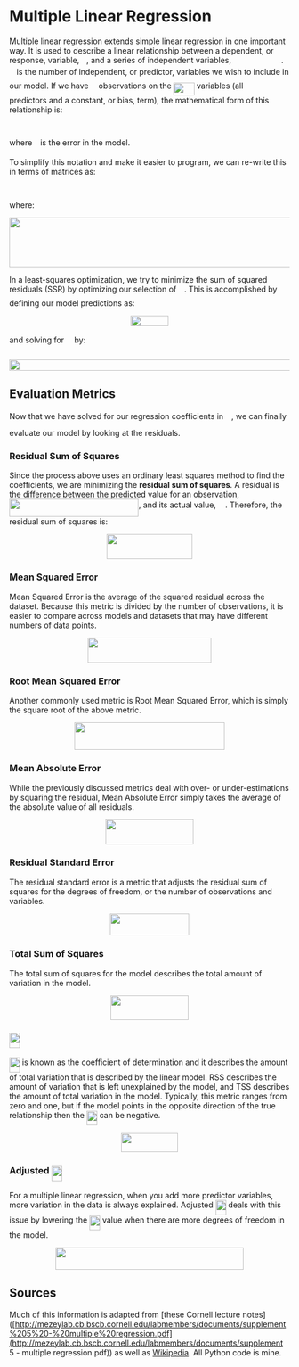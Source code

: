 # Multiple Linear Regression

Multiple linear regression extends simple linear regression in one important way. It is used to describe a linear relationship between a dependent, or response, variable, <img src="/multiple_linear_regression/tex/deceeaf6940a8c7a5a02373728002b0f.svg?invert_in_darkmode&sanitize=true" align=middle width=8.649225749999989pt height=14.15524440000002pt/>, and a series of independent variables, <img src="/multiple_linear_regression/tex/d7a31b451b4a0fbe537a3769cd982ce8.svg?invert_in_darkmode&sanitize=true" align=middle width=85.81623434999999pt height=14.15524440000002pt/>. <img src="/multiple_linear_regression/tex/63bb9849783d01d91403bc9a5fea12a2.svg?invert_in_darkmode&sanitize=true" align=middle width=9.075367949999992pt height=22.831056599999986pt/> is the number of independent, or predictor, variables we wish to include in our model. If we have <img src="/multiple_linear_regression/tex/55a049b8f161ae7cfeb0197d75aff967.svg?invert_in_darkmode&sanitize=true" align=middle width=9.86687624999999pt height=14.15524440000002pt/> observations on the <img src="/multiple_linear_regression/tex/6b44835ef9c9df90c1ab13fe002f5bf9.svg?invert_in_darkmode&sanitize=true" align=middle width=37.38576269999999pt height=22.831056599999986pt/> variables (all <img src="/multiple_linear_regression/tex/63bb9849783d01d91403bc9a5fea12a2.svg?invert_in_darkmode&sanitize=true" align=middle width=9.075367949999992pt height=22.831056599999986pt/> predictors and a constant, or bias, term), the mathematical form of this relationship is:

<p align="center"><img src="/multiple_linear_regression/tex/0b6076c5abd2841ddecdca7a841ac144.svg?invert_in_darkmode&sanitize=true" align=middle width=388.39235325pt height=14.611878599999999pt/></p>

where <img src="/multiple_linear_regression/tex/7ccca27b5ccc533a2dd72dc6fa28ed84.svg?invert_in_darkmode&sanitize=true" align=middle width=6.672392099999992pt height=14.15524440000002pt/> is the error in the model.

To simplify this notation and make it easier to program, we can re-write this in terms of matrices as:

<p align="center"><img src="/multiple_linear_regression/tex/80781d4d815cdeee671e61d20352f026.svg?invert_in_darkmode&sanitize=true" align=middle width=95.25057795pt height=14.611878599999999pt/></p>

where:

<p align="center"><img src="/multiple_linear_regression/tex/c3154972326b3e581fa63bd2759c157b.svg?invert_in_darkmode&sanitize=true" align=middle width=560.8353745499999pt height=88.76800184999999pt/></p>

In a least-squares optimization, we try to minimize the sum of squared residuals (SSR) by optimizing our selection of <img src="/multiple_linear_regression/tex/885c729678a69db7f085b75c99d92ae2.svg?invert_in_darkmode&sanitize=true" align=middle width=10.16555099999999pt height=22.831056599999986pt/>. This is accomplished by defining our model predictions as:

<p align="center"><img src="/multiple_linear_regression/tex/96e54dbe17640f2cd935fbe6e9ca8852.svg?invert_in_darkmode&sanitize=true" align=middle width=68.8837446pt height=18.9497979pt/></p>

and solving for <img src="/multiple_linear_regression/tex/2012e6a4e80d4d65bda472f3676c43ec.svg?invert_in_darkmode&sanitize=true" align=middle width=10.562281949999988pt height=31.50689519999998pt/> by:

<p align="center"><img src="/multiple_linear_regression/tex/426e28715c4e82b130c4f1b6d169db10.svg?invert_in_darkmode&sanitize=true" align=middle width=583.7102155499999pt height=19.8630366pt/></p>

## Evaluation Metrics

Now that we have solved for our regression coefficients in <img src="/multiple_linear_regression/tex/2012e6a4e80d4d65bda472f3676c43ec.svg?invert_in_darkmode&sanitize=true" align=middle width=10.562281949999988pt height=31.50689519999998pt/>, we can finally evaluate our model by looking at the residuals. 

### Residual Sum of Squares

Since the process above uses an ordinary least squares method to find the coefficients, we are minimizing the **residual sum of squares**. A residual is the difference between the predicted value for an observation, <img src="/multiple_linear_regression/tex/bf3f720ea03933ebb03cf8b4665d42c9.svg?invert_in_darkmode&sanitize=true" align=middle width=232.44748890000002pt height=31.50689519999998pt/>, and its actual value, <img src="/multiple_linear_regression/tex/2b442e3e088d1b744730822d18e7aa21.svg?invert_in_darkmode&sanitize=true" align=middle width=12.710331149999991pt height=14.15524440000002pt/>. Therefore, the residual sum of squares is:
<p align="center"><img src="/multiple_linear_regression/tex/376cdb4f1bdb3489d1004cb4819be450.svg?invert_in_darkmode&sanitize=true" align=middle width=153.3883857pt height=44.89738935pt/></p>

### Mean Squared Error

Mean Squared Error is the average of the squared residual across the dataset. Because this metric is divided by the number of observations, it is easier to compare across models and datasets that may have different numbers of data points.
<p align="center"><img src="/multiple_linear_regression/tex/7e73ddacccaee03390374359a0711774.svg?invert_in_darkmode&sanitize=true" align=middle width=221.9126976pt height=44.89738935pt/></p>


### Root Mean Squared Error

Another commonly used metric is Root Mean Squared Error, which is simply the square root of the above metric. 
<p align="center"><img src="/multiple_linear_regression/tex/984002df30ffafe0563991faa44204a8.svg?invert_in_darkmode&sanitize=true" align=middle width=270.3179424pt height=49.315569599999996pt/></p>


### Mean Absolute Error

While the previously discussed metrics deal with over- or under-estimations by squaring the residual, Mean Absolute Error simply takes the average of the absolute value of all residuals.
<p align="center"><img src="/multiple_linear_regression/tex/0538f363343ab01eea956e7aa9f7ceef.svg?invert_in_darkmode&sanitize=true" align=middle width=157.08633765pt height=44.89738935pt/></p>


### Residual Standard Error

The residual standard error is a metric that adjusts the residual sum of squares for the degrees of freedom, or the number of observations and variables.
<p align="center"><img src="/multiple_linear_regression/tex/1a494a63b2926b401c30b56dcb5b5f39.svg?invert_in_darkmode&sanitize=true" align=middle width=142.0651683pt height=39.452455349999994pt/></p>


### Total Sum of Squares

The total sum of squares for the model describes the total amount of variation in the model.
<p align="center"><img src="/multiple_linear_regression/tex/db7d3c106d69c0eba2b50255bdb14227.svg?invert_in_darkmode&sanitize=true" align=middle width=140.14926255pt height=44.89738935pt/></p>


### <img src="/multiple_linear_regression/tex/ee9dc84d168b211ff9f4b354e295af3c.svg?invert_in_darkmode&sanitize=true" align=middle width=19.161017699999988pt height=26.76175259999998pt/>

<img src="/multiple_linear_regression/tex/ee9dc84d168b211ff9f4b354e295af3c.svg?invert_in_darkmode&sanitize=true" align=middle width=19.161017699999988pt height=26.76175259999998pt/> is known as the coefficient of determination and it describes the amount of total variation that is described by the linear model. RSS describes the amount of variation that is left unexplained by the model, and TSS describes the amount of total variation in the model. Typically, this metric ranges from zero and one, but if the model points in the opposite direction of the true relationship then the <img src="/multiple_linear_regression/tex/ee9dc84d168b211ff9f4b354e295af3c.svg?invert_in_darkmode&sanitize=true" align=middle width=19.161017699999988pt height=26.76175259999998pt/> can be negative.
<p align="center"><img src="/multiple_linear_regression/tex/eb79a38dd77cdb36a1382a005894efc3.svg?invert_in_darkmode&sanitize=true" align=middle width=102.54893549999998pt height=33.62942055pt/></p>


### Adjusted <img src="/multiple_linear_regression/tex/ee9dc84d168b211ff9f4b354e295af3c.svg?invert_in_darkmode&sanitize=true" align=middle width=19.161017699999988pt height=26.76175259999998pt/>

For a multiple linear regression, when you add more predictor variables, more variation in the data is always explained. Adjusted <img src="/multiple_linear_regression/tex/ee9dc84d168b211ff9f4b354e295af3c.svg?invert_in_darkmode&sanitize=true" align=middle width=19.161017699999988pt height=26.76175259999998pt/> deals with this issue by lowering the <img src="/multiple_linear_regression/tex/ee9dc84d168b211ff9f4b354e295af3c.svg?invert_in_darkmode&sanitize=true" align=middle width=19.161017699999988pt height=26.76175259999998pt/> value when there are more degrees of freedom in the model.
<p align="center"><img src="/multiple_linear_regression/tex/239502733b630f26355018ec8d447037.svg?invert_in_darkmode&sanitize=true" align=middle width=338.74328564999996pt height=39.452455349999994pt/></p>


## Sources

Much of this information is adapted from [these Cornell lecture notes]([http://mezeylab.cb.bscb.cornell.edu/labmembers/documents/supplement%205%20-%20multiple%20regression.pdf](http://mezeylab.cb.bscb.cornell.edu/labmembers/documents/supplement 5 - multiple regression.pdf)) as well as [Wikipedia](https://en.wikipedia.org/wiki/Ordinary_least_squares). All Python code is mine.